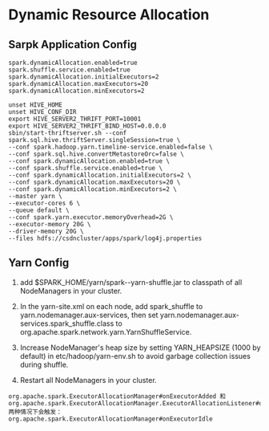 # Dynamic Resource Allocation

## Sarpk Application Config
```
spark.dynamicAllocation.enabled=true
spark.shuffle.service.enabled=true
spark.dynamicAllocation.initialExecutors=2
spark.dynamicAllocation.maxExecutors=20
spark.dynamicAllocation.minExecutors=2
```

```
unset HIVE_HOME
unset HIVE_CONF_DIR
export HIVE_SERVER2_THRIFT_PORT=10001
export HIVE_SERVER2_THRIFT_BIND_HOST=0.0.0.0
sbin/start-thriftserver.sh --conf spark.sql.hive.thriftServer.singleSession=true \
--conf spark.hadoop.yarn.timeline-service.enabled=false \
--conf spark.sql.hive.convertMetastoreOrc=false \
--conf spark.dynamicAllocation.enabled=true \
--conf spark.shuffle.service.enabled=true \
--conf spark.dynamicAllocation.initialExecutors=2 \
--conf spark.dynamicAllocation.maxExecutors=20 \
--conf spark.dynamicAllocation.minExecutors=2 \
--master yarn \
--executor-cores 6 \
--queue default \
--conf spark.yarn.executor.memoryOverhead=2G \
--executor-memory 20G \
--driver-memory 20G \
--files hdfs://csdncluster/apps/spark/log4j.properties
```

## Yarn Config

1. add $SPARK_HOME/yarn/spark-<version>-yarn-shuffle.jar to classpath of all NodeManagers in your cluster.

2. In the yarn-site.xml on each node, add spark_shuffle to yarn.nodemanager.aux-services, then set yarn.nodemanager.aux-services.spark_shuffle.class to org.apache.spark.network.yarn.YarnShuffleService.


3. Increase NodeManager's heap size by setting YARN_HEAPSIZE (1000 by default) in etc/hadoop/yarn-env.sh to avoid garbage collection issues during shuffle.

4. Restart all NodeManagers in your cluster.


```
org.apache.spark.ExecutorAllocationManager#onExecutorAdded 和 org.apache.spark.ExecutorAllocationManager.ExecutorAllocationListener#onTaskEnd 
两种情况下会触发：
org.apache.spark.ExecutorAllocationManager#onExecutorIdle
```